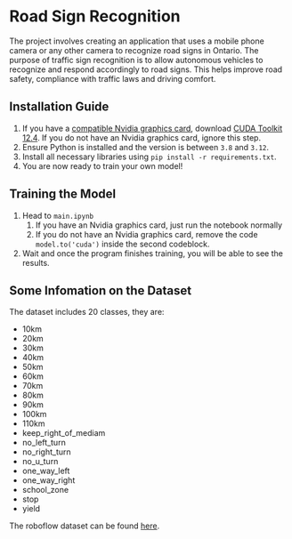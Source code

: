 # Road Sign Recognition
The project involves creating an application that uses a mobile phone camera or any other camera to recognize road signs in Ontario. The purpose of traffic sign recognition is to allow autonomous vehicles to recognize and respond accordingly to road signs. This helps improve road safety, compliance with traffic laws and driving comfort.  

## Installation Guide
1. If you have a [compatible Nvidia graphics card](https://developer.nvidia.com/cuda-gpus), download [CUDA Toolkit 12.4](https://developer.nvidia.com/cuda-12-4-0-download-archive). If you do not have an Nvidia graphics card, ignore this step.
2. Ensure Python is installed and the version is between ```3.8``` and ```3.12```.
3. Install all necessary libraries using ```pip install -r requirements.txt```.
4. You are now ready to train your own model!

## Training the Model
1. Head to ```main.ipynb```
   1. If you have an Nvidia graphics card, just run the notebook normally
   2. If you do not have an Nvidia graphics card, remove the code ```model.to('cuda')``` inside the second codeblock.
2. Wait and once the program finishes training, you will be able to see the results.

## Some Infomation on the Dataset
The dataset includes 20 classes, they are:
- 10km
- 20km
- 30km
- 40km
- 50km
- 60km
- 70km
- 80km
- 90km
- 100km
- 110km
- keep_right_of_mediam
- no_left_turn
- no_right_turn
- no_u_turn
- one_way_left
- one_way_right
- school_zone
- stop
- yield

The roboflow dataset can be found [here](https://universe.roboflow.com/cps843-o3qp2/road-sign-recognition-g1lfe/dataset/1).